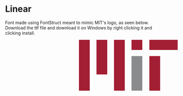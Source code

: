 # Linear

Font made using FontStruct meant to mimic MIT's logo, as seen below. Download the ttf file and download it on Windows by right clicking it and clicking install. 

<svg xmlns="http://www.w3.org/2000/svg" height="166" width="321" style="position: absolute;width:50%; transform: translateX(50%);">
<g stroke-width="35" stroke="#A31F34">
<path d="m17.5,0v166m57-166v113m57-113v166m57-166v33m58,20v113"/>
<path d="m188.5,53v113" stroke="#8A8B8C"/>
<path d="m229,16.5h92" stroke-width="33"/>
</g>
</svg>
